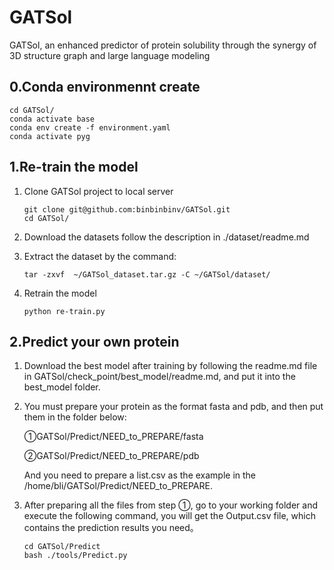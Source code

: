 # GATSol

GATSol, an enhanced predictor of protein solubility through the synergy of 3D structure graph and large language modeling

## 0.Conda environmennt create

```shell
cd GATSol/
conda activate base
conda env create -f environment.yaml
conda activate pyg
```

## 1.Re-train the model

1. Clone GATSol project to local server

   ```shell
   git clone git@github.com:binbinbinv/GATSol.git
   cd GATSol/
   ```

2. Download the datasets follow the description in ./dataset/readme.md

3. Extract the dataset by the command:

   ```shell
   tar -zxvf  ~/GATSol_dataset.tar.gz -C ~/GATSol/dataset/
   ```

4. Retrain the model

   ```shell
   python re-train.py
   ```

## 2.Predict your own protein

1. Download the best model after training by following the readme.md file in GATSol/check_point/best_model/readme.md, and put it into the best_model folder.

2. You must prepare your protein as the format fasta and pdb, and then put them in the folder below:

   ①GATSol/Predict/NEED_to_PREPARE/fasta

   ②GATSol/Predict/NEED_to_PREPARE/pdb

   And you need to prepare a list.csv as the example in the /home/bli/GATSol/Predict/NEED_to_PREPARE.

2. After preparing all the files from step ①, go to your working folder and execute the following command, you will get the Output.csv file, which contains the prediction results you need。

   ```shell
   cd GATSol/Predict
   bash ./tools/Predict.py
   ```

